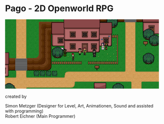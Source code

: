 # Pago - 2D Openworld RPG

![Pago](https://github.com/RobertEichner/Pago/blob/main/image.png)

created by

Simon Metzger (Designer for Level, Art, Animationen, Sound and assisted with programming) </br>
Robert Eichner (Main Programmer)


